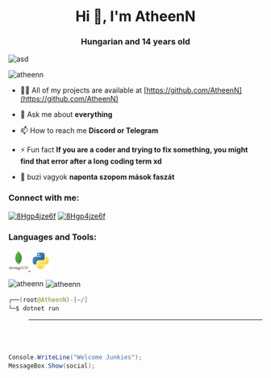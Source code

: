 <h1 align="center">Hi 👋, I'm AtheenN</h1>
<h3 align="center">Hungarian and 14 years old</h3>
<p align="left"> <img src="https://api.status.gg/discord/1118972920916615209?&theme%5Bbackground%5D%5Bprimary%5D=000000&theme%5Bbackground%5D%5Bsecondary%5D=000000&border%5Bcolor%5D=19c7fc&border%5Bradius%5D=30&border%5Bwidth%5D=3&theme%5Btext%5D%5Bprimary%5D=19c7fc&theme%5Btext%5D%5Bsecondary%5D=ffffff" alt="asd" /> </p>
<p align="left"> <img src="https://komarev.com/ghpvc/?username=atheenn&label=Profile%20views&color=0e75b6&style=flat" alt="atheenn" /> </p>


- 👨‍💻 All of my projects are available at [https://github.com/AtheenN](https://github.com/AtheenN)

- 💬 Ask me about **everything**

- 📫 How to reach me **Discord or Telegram**

- ⚡ Fun fact **If you are a coder and trying to fix something, you might find that error after a long coding term xd**

- 🌈 buzi vagyok **naponta szopom mások faszát**

<h3 align="left">Connect with me:</h3>
<p align="left">
<a href="https://discord.gg/8Hgp4jze6f" target="blank"><img align="center" src="https://raw.githubusercontent.com/rahuldkjain/github-profile-readme-generator/master/src/images/icons/Social/discord.svg" alt="8Hgp4jze6f" height="30" width="40" /></a>
<a href="https://t.me/jpn0ph" target="blank"><img align="center" src="https://upload.wikimedia.org/wikipedia/commons/8/83/Telegram_2019_Logo.svg" alt="8Hgp4jze6f" height="30" width="40" /></a>
</p>

<h3 align="left">Languages and Tools:</h3>
<p align="left"> <a href="https://www.mongodb.com/" target="_blank" rel="noreferrer"> <img src="https://raw.githubusercontent.com/devicons/devicon/master/icons/mongodb/mongodb-original-wordmark.svg" alt="mongodb" width="40" height="40"/> </a> <a href="https://www.python.org" target="_blank" rel="noreferrer"> <img src="https://raw.githubusercontent.com/devicons/devicon/master/icons/python/python-original.svg" alt="python" width="40" height="40"/> </a> </p>

<p><img align="left" src="https://github-readme-stats.vercel.app/api/top-langs/?username=AtheenN&show_icons=true&theme=radical" alt="atheenn" /></p>

<p>&nbsp;<img align="center" src="https://github-readme-stats.vercel.app/api?username=AtheenN&show_icons=true&theme=tokyonight&rank_icon=github" alt="atheenn" /></p>



```java
┌──(root@AtheenN)-[~/]
└─$ dotnet run

```

> ** **

 ```c#



Console.WriteLine("Welcome Junkies");
MessageBox.Show(social);

```
